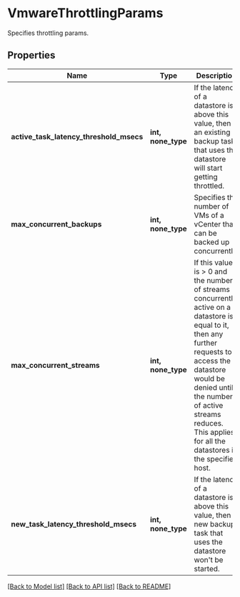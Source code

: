 # VmwareThrottlingParams

Specifies throttling params.

## Properties
Name | Type | Description | Notes
------------ | ------------- | ------------- | -------------
**active_task_latency_threshold_msecs** | **int, none_type** | If the latency of a datastore is above this value, then an existing backup task that uses the datastore will start getting throttled. | [optional] 
**max_concurrent_backups** | **int, none_type** | Specifies the number of VMs of a vCenter that can be backed up concurrently. | [optional] 
**max_concurrent_streams** | **int, none_type** | If this value is &gt; 0 and the number of streams concurrently active on a datastore is equal to it, then any further requests to access the datastore would be denied until the number of active streams reduces. This applies for all the datastores in the specified host. | [optional] 
**new_task_latency_threshold_msecs** | **int, none_type** | If the latency of a datastore is above this value, then a new backup task that uses the datastore won&#39;t be started. | [optional] 

[[Back to Model list]](../README.md#documentation-for-models) [[Back to API list]](../README.md#documentation-for-api-endpoints) [[Back to README]](../README.md)


